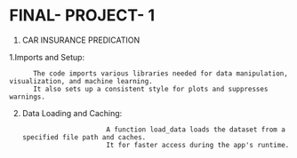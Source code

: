 # FINAL- PROJECT- 1

1. CAR INSURANCE PREDICATION

 1.Imports and Setup:    
          
          The code imports various libraries needed for data manipulation, visualization, and machine learning. 
          It also sets up a consistent style for plots and suppresses warnings.

2. Data Loading and Caching:

                            A function load_data loads the dataset from a specified file path and caches.
                            It for faster access during the app's runtime.










